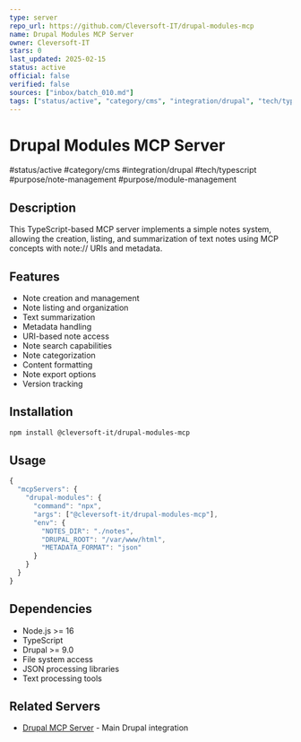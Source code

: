 ```yaml
---
type: server
repo_url: https://github.com/Cleversoft-IT/drupal-modules-mcp
name: Drupal Modules MCP Server
owner: Cleversoft-IT
stars: 0
last_updated: 2025-02-15
status: active
official: false
verified: false
sources: ["inbox/batch_010.md"]
tags: ["status/active", "category/cms", "integration/drupal", "tech/typescript", "purpose/note-management", "purpose/module-management"]
---
```


# Drupal Modules MCP Server

#status/active #category/cms #integration/drupal #tech/typescript #purpose/note-management #purpose/module-management

## Description

This TypeScript-based MCP server implements a simple notes system, allowing the creation, listing, and summarization of text notes using MCP concepts with note:// URIs and metadata.

## Features

- Note creation and management
- Note listing and organization
- Text summarization
- Metadata handling
- URI-based note access
- Note search capabilities
- Note categorization
- Content formatting
- Note export options
- Version tracking

## Installation

```bash
npm install @cleversoft-it/drupal-modules-mcp
```

## Usage

```javascript
{
  "mcpServers": {
    "drupal-modules": {
      "command": "npx",
      "args": ["@cleversoft-it/drupal-modules-mcp"],
      "env": {
        "NOTES_DIR": "./notes",
        "DRUPAL_ROOT": "/var/www/html",
        "METADATA_FORMAT": "json"
      }
    }
  }
}
```

## Dependencies

- Node.js >= 16
- TypeScript
- Drupal >= 9.0
- File system access
- JSON processing libraries
- Text processing tools

## Related Servers

- [Drupal MCP Server](https://github.com/Omedia/mcp-server-drupal) - Main Drupal integration